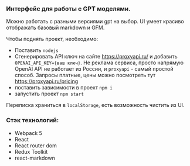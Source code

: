 ### Интерфейс для работы с GPT моделями.

Можно работать с разными версиями gpt на выбор. 
UI умеет красиво отображать базовый markdown и GFM.

Чтобы поднять проект, необходимо:
- Поставить `nodejs`
- Сгенерировать API ключ на сайте https://proxyapi.ru/ и добавить ```OPENAI_API_KEY={ваш ключ}```. 
Не реклама сервиса, просто напрямую OpenAI API не работает из России, и `proxyapi` - самый простой способ.
Запросы платные, цены можно посмотреть тут https://proxyapi.ru/pricing
- поставить зависимости в проект `npm i`
- запустить проект `npm start`

Переписка храниться в `localStorage`, есть возможность чистить из UI.

### Стэк технологий:
- Webpack 5
- React
- React router dom
- Redux Toolkit
- react-markdown
